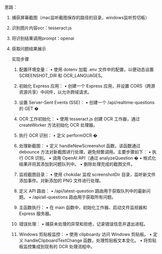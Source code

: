 思路：
1. 捕获屏幕截图（mac监听截图保存的路径的目录，windows监听剪切板）
2. 识别图片内容ocr：tesseract.js
3. 将识别结果调用prompt：openai
4. 获取问题结果展示

   实现步骤
	1.	配置环境变量：
	•	使用 dotenv 加载 .env 文件中的配置，以便动态设置 SCREENSHOT_DIR 和 OCR_LANGUAGES。
	2.	初始化 Express 应用：
	•	创建一个 Express 应用，并设置 CORS（跨源资源共享）中间件，以允许跨域请求。
	3.	设置 Server-Sent Events (SSE)：
	•	创建一个 /api/realtime-questions 的 GET �
	4.	OCR 工作初始化：
	•	使用 tesseract.js 创建 OCR 工作器，通过 createWorker 方法初始化 OCR 处理器。
	5.	执行 OCR 识别：
	•	定义 performOCR �
	6.	处理新截图：
	•	定义 handleNewScreenshot 函数，该函数通过 debounce 方法对新截图进行处理，避免频繁调用。主要步骤如下：
	•	执行 OCR 识别。
	•	调用 OpenAI API（通过 analyzeQuestion �
	•	格式化结果并将其添加到问题队列中。
	•	删除处理完成的截图文件。
	7.	监视截图目录：
	•	使用 chokidar 监视 screenshotDir 目录，监听新文件添加事件。对新添加的 PNG 文件进行处理。
	8.	定义 API 路由：
	•	/api/latest-question 路由用于获取队列中的最新问题。
	•	/api/all-questions 路由用于获取所有问题。
	9.	主函数执行：
	•	在 main 函数中，初始化工作器、启动文件监视器和 Express 服务器。
	10.	错误处理：
	•	捕获未处理的异常和拒绝，记录错误信息并退出进程。

	11.	Windows 剪贴板监控：
	•	使用 clipboardy 访问 Windows 剪贴板。
	•	定义 handleClipboardTextChange 函数，处理剪贴板文本变化。
	•	将剪贴板监控集成到现有的 OCR 处理流程中。
